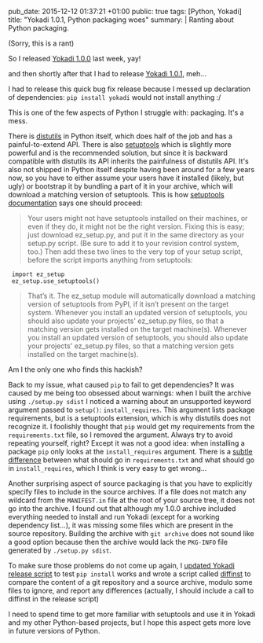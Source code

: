 pub_date: 2015-12-12 01:37:21 +01:00
public: true
tags: [Python, Yokadi]
title: "Yokadi 1.0.1, Python packaging woes"
summary: |
    Ranting about Python packaging.

(Sorry, this is a rant)

So I released [Yokadi 1.0.0][y100] last week, yay!

and then shortly after that I had to release [Yokadi 1.0.1][y101], meh...

I had to release this quick bug fix release because I messed up declaration of dependencies: `pip install yokadi` would not install anything :/

This is one of the few aspects of Python I struggle with: packaging. It's a mess.

There is [distutils][] in Python itself, which does half of the job and has a painful-to-extend API. There is also [setuptools][] which is slightly more powerful and is the recommended solution, but since it is backward compatible with distutils its API inherits the painfulness of distutils API. It's also not shipped in Python itself despite having been around for a few years now, so you have to either assume your users have it installed (likely, but ugly) or bootstrap it by bundling a part of it in your archive, which will download a matching version of setuptools. This is how [setuptools documentation][stdoc] says one should proceed:

[stdoc]: https://setuptools.pypa.io/en/latest/setuptools.html#using-setuptools-without-bundling-it

> Your users might not have setuptools installed on their machines, or even if they do, it might not be the right version. Fixing this is easy; just download ez_setup.py, and put it in the same directory as your setup.py script. (Be sure to add it to your revision control system, too.) Then add these two lines to the very top of your setup script, before the script imports anything from setuptools:
>
     import ez_setup
     ez_setup.use_setuptools()
>
> That’s it. The ez_setup module will automatically download a matching version of setuptools from PyPI, if it isn’t present on the target system. Whenever you install an updated version of setuptools, you should also update your projects' ez_setup.py files, so that a matching version gets installed on the target machine(s).
> Whenever you install an updated version of setuptools, you should also update your projects' ez_setup.py files, so that a matching version gets installed on the target machine(s).

Am I the only one who finds this hackish?

Back to my issue, what caused `pip` to fail to get dependencies? It was caused by me being too obsessed about warnings: when I built the archive using `./setup.py sdist` I noticed a warning about an unsupported keyword argument passed to `setup()`: `install_requires`. This argument lists package requirements, but is a setuptools extension, which is why distutils does not recognize it. I foolishly thought that `pip` would get my requirements from the `requirements.txt` file, so I removed the argument. Always try to avoid repeating yourself, right? Except it was not a good idea: when installing a package `pip` only looks at the `install_requires` argument. There is a [subtle difference][subtdiff] between what should go in `requirements.txt` and what should go in `install_requires`, which I think is very easy to get wrong...

[subtdiff]: https://caremad.io/2013/07/setup-vs-requirement/

Another surprising aspect of source packaging is that you have to explicitly specify files to include in the source archives. If a file does not match any wildcard from the `MANIFEST.in` file at the root of your source tree, it does not go into the archive. I found out that although my 1.0.0 archive included everything needed to install and run Yokadi (except for a working dependency list...), it was missing some files which are present in the source repository. Building the archive with `git archive` does not sound like a good option because then the archive would lack the `PKG-INFO` file generated by `./setup.py sdist`.

To make sure those problems do not come up again, I [updated Yokadi release script][release script] to test `pip install` works and wrote a script called [diffinst][] to compare the content of a git repository and a source archive, modulo some files to ignore, and report any differences (actually, I should include a call to diffinst in the release script)

[release script]: https://github.com/agateau/yokadi/commit/b883ac2e65b54576d39609a51f7c97e0dee142dd 
[diffinst]: https://github.com/agateau/yokadi/blob/master/scripts/diffinst

I need to spend time to get more familiar with setuptools and use it in Yokadi and my other Python-based projects, but I hope this aspect gets more love in future versions of Python.

[y100]: http://yokadi.github.io/2015/11/29/1.0.0-is-out.html
[y101]: http://yokadi.github.io/2015/12/03/1.0.1-released.html
[distutils]: https://docs.python.org/3.5/library/distutils.html
[setuptools]: https://setuptools.pypa.io/en/latest/setuptools.html